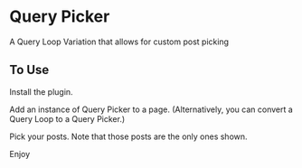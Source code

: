 # Query Picker

A Query Loop Variation that allows for custom post picking

## To Use

Install the plugin.

Add an instance of Query Picker to a page. (Alternatively, you can convert a Query Loop to a Query Picker.)

Pick your posts. Note that those posts are the only ones shown.

Enjoy
